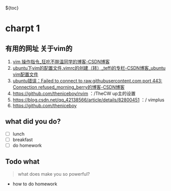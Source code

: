${toc}
# charpt 1
##  有用的网址 关于vim的

1. [vim 操作指令_狂吃不胖温同学的博客-CSDN博客](https://blog.csdn.net/weixin_46574961/article/details/108951063)
2. [ubuntu下vim的配置文件.vimrc的创建（转）_teffi的专栏-CSDN博客_ubuntu vim配置文件](https://blog.csdn.net/teffi/article/details/53642504)
3. [ubuntu错误：Failed to connect to raw.githubusercontent.com port 443: Connection refused_morning_berry的博客-CSDN博客](https://blog.csdn.net/morning_berry/article/details/105517538)
4. https://github.com/theniceboy/nvim  ：/TheCW up主的设置
5. https://blog.csdn.net/qq_42138566/article/details/82800451  ：/ vimplus
6. https://github.com/theniceboy

## what did you do?
- [ ] lunch
- [ ] breakfast
- [ ] do homework
## Todo what
> what does make you so powerful?
- how to do homework


